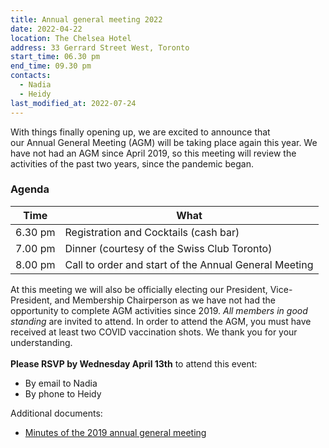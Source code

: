 ```yaml
---
title: Annual general meeting 2022
date: 2022-04-22
location: The Chelsea Hotel
address: 33 Gerrard Street West, Toronto
start_time: 06.30 pm
end_time: 09.30 pm
contacts:
  - Nadia
  - Heidy
last_modified_at: 2022-07-24
---
```

With things finally opening up, we are excited to announce that our Annual General Meeting (AGM) will be taking place again this year. We have not had an AGM since April 2019, so this meeting will review the activities of the past two years, since the pandemic began.

### Agenda

| Time    | What                                                  |
| ------- | ----------------------------------------------------- |
| 6.30 pm | Registration and Cocktails (cash bar)                 |
| 7.00 pm | Dinner (courtesy of the Swiss Club Toronto)           |
| 8.00 pm | Call to order and start of the Annual General Meeting |

At this meeting we will also be officially electing our President, Vice-President, and Membership Chairperson as we have not had the opportunity to complete AGM activities since 2019. *All members in good standing* are invited to attend. In order to attend the AGM, you must have received at least two COVID vaccination shots. We thank you for your understanding.\
\
**Please RSVP by Wednesday April 13th** to attend this event:

* By email to Nadia
* By phone to Heidy

Additional documents:

* [Minutes of the 2019 annual general meeting](/assets/pdf/2022-04-22-agm-2019-minutes.pdf)
